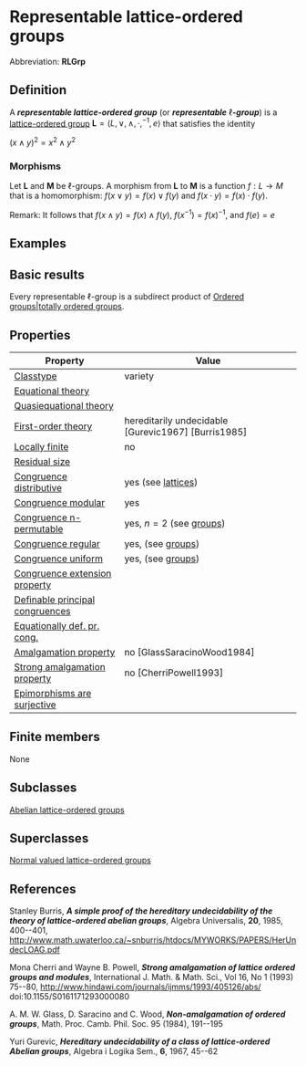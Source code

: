 # Representable lattice-ordered groups

Abbreviation: **RLGrp**


## Definition
A ***representable lattice-ordered group*** (or ***representable*** $\ell$***-group***) is a 
[lattice-ordered group](lattice-ordered_groups.md)
$\mathbf{L}=\langle L, \vee, \wedge, \cdot, ^{-1}, e\rangle$ that satisfies the identity

$(x\wedge y)^2 = x^2\wedge y^2$

### Morphisms
Let $\mathbf{L}$ and $\mathbf{M}$ be $\ell$-groups. A morphism from $\mathbf{L}$ to $\mathbf{M}$ is a function $f:L\rightarrow M$ that is a
homomorphism: $f(x\vee y)=f(x)\vee f(y)$ and $f(x\cdot y)=f(x)\cdot f(y)$.

Remark: It follows that $f(x\wedge y)=f(x)\wedge f(y)$, $f(x^{-1})=f(x)^{-1}$, and $f(e)=e$


## Examples


## Basic results
Every representable $\ell$-group is a subdirect product of [Ordered groups|totally ordered groups](ordered_groups|totally_ordered_groups.md).


## Properties


|Property|Value|
|---|---|
|[Classtype](classtype.md)                       |variety |
|[Equational theory](equational_theory.md)               | |
|[Quasiequational theory](quasiequational_theory.md)          | |
|[First-order theory](first-order_theory.md)              |hereditarily undecidable [Gurevic1967] [Burris1985] |
|[Locally finite](locally_finite.md)                  |no |
|[Residual size](residual_size.md)                   | |
|[Congruence distributive](congruence_distributive.md)         |yes (see [lattices](lattices.md)) |
|[Congruence modular](congruence_modular.md)              |yes |
|[Congruence n-permutable](congruence_n-permutable.md)         |yes, $n=2$ (see [groups](groups.md)) |
|[Congruence regular](congruence_regular.md)              |yes, (see [groups](groups.md)) |
|[Congruence uniform](congruence_uniform.md)              |yes, (see [groups](groups.md)) |
|[Congruence extension property](congruence_extension_property.md)   | |
|[Definable principal congruences](definable_principal_congruences.md) | |
|[Equationally def. pr. cong.](equationally_def._pr._cong..md)     | |
|[Amalgamation property](amalgamation_property.md)           |no [GlassSaracinoWood1984] |
|[Strong amalgamation property](strong_amalgamation_property.md)    |no [CherriPowell1993] |
|[Epimorphisms are surjective](epimorphisms_are_surjective.md)     | |


## Finite members
None


## Subclasses
[Abelian lattice-ordered groups](abelian_lattice-ordered_groups.md) 


## Superclasses
[Normal valued lattice-ordered groups](normal_valued_lattice-ordered_groups.md) 


## References

Stanley Burris, ***A simple proof of the hereditary undecidability of the theory of lattice-ordered abelian groups***,
Algebra Universalis,
**20**, 1985, 400--401, http://www.math.uwaterloo.ca/~snburris/htdocs/MYWORKS/PAPERS/HerUndecLOAG.pdf


Mona Cherri and Wayne B. Powell,
***Strong amalgamation of lattice ordered groups and modules***,
International J. Math. & Math. Sci., Vol 16, No 1 (1993) 75--80, http://www.hindawi.com/journals/ijmms/1993/405126/abs/ doi:10.1155/S0161171293000080


A. M. W. Glass, D. Saracino and C. Wood,
***Non-amalgamation of ordered groups***,
Math. Proc. Camb. Phil. Soc. 95 (1984), 191--195


Yuri Gurevic, ***Hereditary undecidability of a class of lattice-ordered Abelian groups***,
Algebra i Logika Sem.,
**6**, 1967, 45--62
